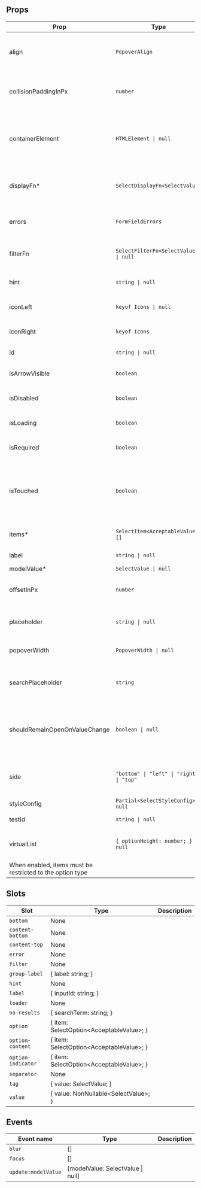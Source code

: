 <!-- This file is automatically generated, do not edit manually. -->


## Props

| Prop | Type | Description | Default |
| ---- | ---- | ----------- | ------- |
| align | `PopoverAlign` | The alignment of the popover content. |  |
| collisionPaddingInPx | `number` | The padding of the popover collision. |  |
| containerElement | `HTMLElement \| null` | The element to render the tooltip in. By default this is the viewport |  |
| displayFn* | `SelectDisplayFn<SelectValue>` | The display function for the selected value. |  |
| errors | `FormFieldErrors` | The errors associated with the input. |  |
| filterFn | `SelectFilterFn<SelectValue> \| null` | The function to filter the options. |  |
| hint | `string \| null` | The hint text of the input. |  |
| iconLeft | `keyof Icons \| null` | The left icon of the input. |  |
| iconRight | `keyof Icons` | The right icon of the input. |  |
| id | `string \| null` | The id of the input. |  |
| isArrowVisible | `boolean` | Whether the arrow is visible. |  |
| isDisabled | `boolean` | Whether the input is disabled. |  |
| isLoading | `boolean` | Whether the input is loading. |  |
| isRequired | `boolean` | Whether the input is required. |  |
| isTouched | `boolean` | Whether the input is touched. Used to determine if an error should be shown. |  |
| items* | `SelectItem<AcceptableValue>[]` | The items of the select. |  |
| label | `string \| null` | The label of the input. |  |
| modelValue* | `SelectValue \| null` |  |  |
| offsetInPx | `number` | The offset of the popover content. |  |
| placeholder | `string \| null` | The placeholder text of the input. |  |
| popoverWidth | `PopoverWidth \| null` | The width of the popover. |  |
| searchPlaceholder | `string` | The placeholder of the search input. |  |
| shouldRemainOpenOnValueChange | `boolean \| null` | Whether the select should remain open when the value changes. |  |
| side | `"bottom" \| "left" \| "right" \| "top"` | The side of the trigger the tooltip should be on. |  |
| styleConfig | `Partial<SelectStyleConfig> \| null` |  |  |
| testId | `string \| null` | The test id of the input. |  |
| virtualList | `{ optionHeight: number; } \| null` | Whether the select should use a virtual list.
When enabled, items must be restricted to the option type |  |


## Slots

| Slot | Type | Description |
| --------- | ---- | ----------- |
| `bottom` | None |  |
| `content-bottom` | None |  |
| `content-top` | None |  |
| `error` | None |  |
| `filter` | None |  |
| `group-label` | \{ label: string; \} |  |
| `hint` | None |  |
| `label` | \{ inputId: string; \} |  |
| `loader` | None |  |
| `no-results` | \{ searchTerm: string; \} |  |
| `option` | \{ item: SelectOption\<AcceptableValue\>; \} |  |
| `option-content` | \{ item: SelectOption\<AcceptableValue\>; \} |  |
| `option-indicator` | \{ item: SelectOption\<AcceptableValue\>; \} |  |
| `separator` | None |  |
| `tag` | \{ value: SelectValue; \} |  |
| `value` | \{ value: NonNullable\<SelectValue\>; \} |  |


## Events

| Event name | Type | Description |
| ---------- | ---- | ----------- |
| `blur` | [] |  |
| `focus` | [] |  |
| `update:modelValue` | [modelValue: SelectValue \| null] |  |


